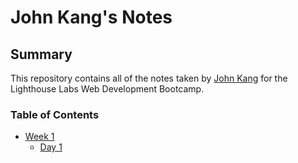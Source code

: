 # John Kang's Notes

## Summary

This repository contains all of the notes taken by 
[John Kang](https://github.com/hbkang02/lighthouse-web-notes) for the Lighthouse Labs Web Development Bootcamp.

### Table of Contents

* [Week 1](/Week_1)
  * [Day 1](/Week_1/Day_1)
